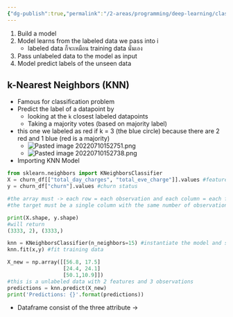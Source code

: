 ```yaml
---
{"dg-publish":true,"permalink":"/2-areas/programming/deep-learning/classification/","created":"2023-02-12T22:00:51.160+07:00","updated":"2025-09-02T23:21:31.034+07:00"}
---
```


1. Build a model
2. Model learns from the labeled data we pass into i 
	- labeled data ก็จะเหมือน training data นั่นเอง
3. Pass unlabeled data to the model as input
4. Model predict labels of the unseen data

## k-Nearest Neighbors (KNN)
- Famous for classification problem
- Predict the label of a datapoint by
	- looking at the `k` closest labeled datapoints
	- Taking a majority votes (based on majority label)
- this one we labeled as red if k = 3 (the blue circle) because there are 2 red and 1 blue (red is a majority)
	- ![Pasted image 20220710152751.png](/img/user/3%20Resources/Attachment/Pasted%20image%2020220710152751.png)
	- ![Pasted image 20220710152738.png](/img/user/3%20Resources/Attachment/Pasted%20image%2020220710152738.png)
- Importing KNN Model
```python 
from sklearn.neighbors import KNeighborsClassifier
X = churn_df[["total_day_charges", "total_eve_charge"]].values #features
y = churn_df["churn"].values #churn status

#the array must -> each row = each observation and each column = each features
#the target must be a single column with the same number of observation as the feature data

print(X.shape, y.shape)
#will return
(3333, 2), (3333,)

knn = KNeighborsClassifier(n_neighbors=15) #instantiate the model and set k as 15 and then assign to the knn variable
knn.fit(x,y) #fit training data

X_new = np.array([[56.8, 17.5]
				  [24.4, 24.1]
				  [50.1,10.9]])
#this is a unlabeled data with 2 features and 3 observations
predictions = knn.predict(X_new)
print('Predictions: {}'.format(predictions))

```
- Dataframe consist of the three attribute -> 
